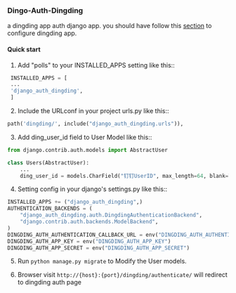 ### Dingo-Auth-Dingding

a dingding app auth django app. you should have follow this [section](https://open.dingtalk.com/document/orgapp/tutorial-obtaining-user-personal-information) to configure dingding app.

#### Quick start

1. Add "polls" to your INSTALLED_APPS setting like this::

```python
 INSTALLED_APPS = [
 ...
 'django_auth_dingding',
 ]
```

2. Include the URLconf in your project urls.py like this::

```python
path('dingding/', include("django_auth_dingding.urls")),
```

3. Add ding_user_id field to User Model like this::

```python
from django.contrib.auth.models import AbstractUser

class Users(AbstractUser):
    ...
    ding_user_id = models.CharField("钉钉UserID", max_length=64, blank=True)
```

4. Setting config in your django's settings.py like this::

```python
INSTALLED_APPS += ("django_auth_dingding",)
AUTHENTICATION_BACKENDS = (
    "django_auth_dingding.auth.DingdingAuthenticationBackend",
    "django.contrib.auth.backends.ModelBackend",
)
DINGDING_AUTH_AUTHENTICATION_CALLBACK_URL = env("DINGDING_AUTH_AUTHENTICATION_CALLBACK_URL")
DINGDING_AUTH_APP_KEY = env("DINGDING_AUTH_APP_KEY")
DINGDING_AUTH_APP_SECRET = env("DINGDING_AUTH_APP_SECRET")
```

5. Run `python manage.py migrate` to Modify the User models.

6. Browser visit `http://{host}:{port}/dingding/authenticate/` will redirect to dingding auth page